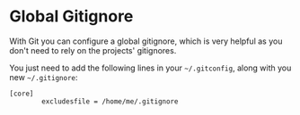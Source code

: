 # Global Gitignore

With Git you can configure a global gitignore, which is very helpful as you
don't need to rely on the projects' gitignores.

You just need to add the following lines in your `~/.gitconfig`, along with you
new `~/.gitignore`:

```
[core]
        excludesfile = /home/me/.gitignore
```
